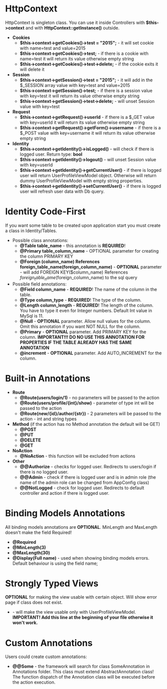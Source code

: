 HttpContext
===========
HttpContext is singleton class. You can use it inside Controllers with **$this->context** and with **HttpContext::getInstance()** outside. 
- **Cookies**
    - **$this->context->getCookies()->test = "2015";** - it will set cookie with name=test and value=2015
    - **$this->context->getCookies()->test;** - if there is a cookie with name=test it will return its value otherwise empty string
    - **$this->context->getCookies()->test->delete;** - if the cookie exits it will delete it
- **Session**
    - **$this->context->getSession()->test = "2015";** - it will add in the $_SESSION array value with key=test and value=2015
    - **$this->context->getSession()->test;** - if there is a session value with key=test it will return its value otherwise empty string
    - **$this->context->getSession()->test->delete;** - will unset Session value with key=test
- **Request**
    - **$this->context->getRequest()->userId** - if there is a $_GET value with key=userId it will return its value otherwise empty string
    - **$this->context->getRequest()->getForm()->username** - if there is a $_POST value with key=username it will return its value otherwise empty string
- **Identity**
    - **$this->context->getIdentity()->isLogged()** - will check if there is logged user. Return type: **bool**
    - **$this->context->getIdentity()->logout()** - will unset Session value with key=userId
    - **$this->context->getIdentity()->getCurrentUser()** - if there is logged user will return UserProfileViewModel object. Otherwise will return dummy UserProfileViewModel with empty string properties.
    - **$this->context->getIdentity()->setCurrentUser()** - if there is logged user will refresh user data with Db query.
    
Identity Code-First
===================
If you want some table to be created upon application start you must create a class in Identity/Tables.
- Possible class annotations:
	- **@Table table_name** - this annotation is **REQUIRED**!
    - **@Primary table_column_name** - OPTIONAL parameter for creating the column PRIMARY KEY
    - **@Foreign (column_name) References foreign_table_name(foreign_column_name)** - **OPTIONAL** parameter - will add   FOREIGN KEY($column_name) References $foreign_table_name($foreign_column_name) to the sql query
- Possible field annotations:
    - **@Field column_name** - **REQUIRED**! The name of the column in the table.
	- **@Type column_type** - **REQUIRED**! The type of the column.
	- **@Length	column_length** - **REQUIRED**! The length of the column. You have to type it even for Integer numbers. Default Int value in MySql is 11.
	- **@Null** - **OPTIONAL** parameter. Allow null values for the column. Omit this annotation if you want NOT NULL for the column.
	- **@Primary** - **OPTIONAL** parameter. Add PRIMARY KEY for the column. **IMPORTANT!!! DO NO USE THIS ANNOTATION FOR PROPERTIES IF THE TABLE ALREADY HAS THE SAME ANNOTATION**
    - **@increment** - **OPTIONAL** parameter. Add AUTO_INCREMENT for the column.

Built-in Annotations
====================
- **Route**
	- **@Route(users/login/1)** - no parameters will be passed to the action
	- **@Route(users/profile/{int}/show)** - parameter of type int will be passed to the action
	- **@Route(new/{id}/author/{str})** - 2 parameters will be passed to the action - int and string types
- **Method**
	(if the action has no Method annotation the default will be GET)
	- **@POST**
	- **@PUT**
	- **@DELETE**
	- **@GET**	
- **NoAction**
	- **@NoAction** - this function will be excluded from actions
- **Other**
	- **@@Authorize** - checks for logged user. Redirects to users/login if there is no logged user.
	- **@@Admin** - check if there is logged user and is in admin role (the name of the admin role can be changed from AppConfig class)
	- **@@NotLogged** - check for logged user. Redirects to default controller and action if there is logged user.

Binding Models Annotations
==========================
All binding models annotations are **OPTIONAL**. MinLength and MaxLength doesn't make the field Required!
- **@Required**
- **@MinLength(3)**
- **@MaxLength(30)**
- **@Display(Full name)** - used when showing binding models errors. Default behaviour is using the field name;

Strongly Typed Views
====================
**OPTIONAL** for making the view usable with certain object. Will show error page if class does not exist.
- **<?php  /\*\* @var \Framework\Models\ViewModels\UserProfileViewModel $model */ ?>** - will make the view usable only with UserProfileViewModel. **IMPORTANT! Add this line at the beginning of your file otherwise it won't work.**

Custom Annotations
==================
Users could create custom annotations:
- **@@Some** - the framework will search for class SomeAnnotation in Annotations folder. This class must extend AbstractAnnotation class!
         The function dispatch of the Annotation class will be executed before the action execution.